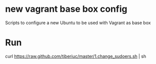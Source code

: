 new vagrant base box config
===========================

Scripts to configure a new Ubuntu to be used with Vagrant as base box

Run
===
curl https://raw.github.com/tiberiuc/master/1.change_sudoers.sh | sh
